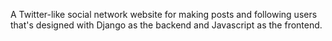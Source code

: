 A Twitter-like social network website for making posts and following users that's designed with Django as the backend and Javascript as the frontend.

